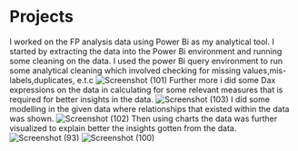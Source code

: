 # Projects
I worked on the FP analysis data using Power Bi as my analytical tool. 
I started by extracting the data into the Power Bi environment and running some cleaning on the data.
I used the power Bi query environment to run some analytical cleaning which involved checking for missing values,mis-labels,duplicates, e.t.c
![Screenshot (101)](https://github.com/user-attachments/assets/8c09eda0-9f68-41df-808a-c3ea4ceba1b5)
Further more i did some Dax expressions on the data in calculating for some relevant measures that is required for better insights in the data.
![Screenshot (103)](https://github.com/user-attachments/assets/4f260e12-3d35-4e6f-bd7a-1257ffa78e49)
I did some modelling in the given data where relationships that existed within the data was shown.
![Screenshot (102)](https://github.com/user-attachments/assets/12128ae1-bfca-4262-8969-547597dac2f7)
Then using charts the data was further visualized to explain better the insights gotten from the data.
![Screenshot (93)](https://github.com/user-attachments/assets/41c405b4-2b45-40db-b2cd-91a3b352d12b)
![Screenshot (100)](https://github.com/user-attachments/assets/f50715ce-c4a0-4e8a-9e0f-a0ff0e1cd62e)
